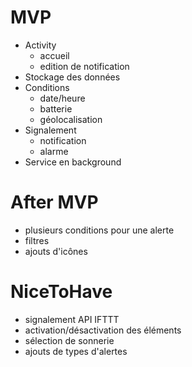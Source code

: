 # MVP
- Activity
  - accueil
  - edition de notification
- Stockage des données
- Conditions
  - date/heure
  - batterie
  - géolocalisation
- Signalement
  - notification
  - alarme
- Service en background
# After MVP
- plusieurs conditions pour une alerte
- filtres
- ajouts d'icônes
# NiceToHave
- signalement API IFTTT
- activation/désactivation des éléments
- sélection de sonnerie
- ajouts de types d'alertes
